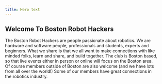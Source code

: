 ```yaml
---
title: Hero text
---
```

## Welcome To Boston Robot Hackers

The Boston Robot Hackers are people passionate about robotics. We are hardware and software people, professionals and students, experts and beginners. What we share is that we all want to make connections with like minded folks, learn and share, and build together. The club is Boston based, so that live events either in person or online will focus on the Boston area. Of course members outside of Boston are also welcome (and we have lots from all over the world!) Some of our members have great connections in the robotics industry.
